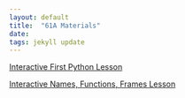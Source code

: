 ```yaml
---
layout: default
title:  "61A Materials"
date:  
tags: jekyll update
---
```

[Interactive First Python Lesson](http://carloc.me/first_lesson.html)

[Interactive Names, Functions, Frames Lesson](http://carloc.me/python_2.html)